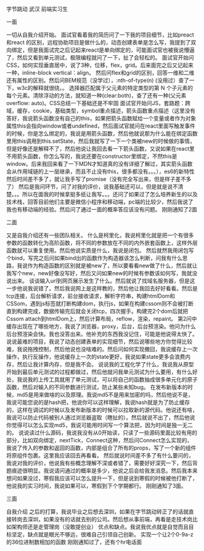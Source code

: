  字节跳动 武汉 前端实习生

一面

一切从自我介绍开始。
面试官看着我的简历问了一下我的项目细节，比如preact和react 的区别，远程协助项目是做什么的，动态创建表单是怎么写，我提到了双向绑定，但是我面试完之后记起来react是单向绑定的，可能面试官也被我说懵逼了，然后又看到单元测试，极限编程就问了一下，扯了会轻松的。
面试官开始问CSS，如何实现垂直居中，说了3种，位移，flex，grid。后来面完之后又记起来一种，inline-block vertical：align。 然后问flex和grid的区别，回答一维和二维还有属性的区别。然后问BEM规范（没学过），:nth-of-type(n) (没用过）查了一下，w3c的解释就很绕。。 选择器匹配属于父元素的特定类型的第 N 个子元素的每个元素。清除浮动的方法，就知道一种(clear:both)，查了还有一种(父元素overflow: auto)。CSS总结一下基础还是不牢固
面试官开始问JS，套路题：跨域，缓存，cookie，基础类型，symbol重点描述，箭头函数重点描述（这里没有答好，我说箭头函数没有自己的this，如果把箭头函数赋给一个变量或者作为对象属性this会指向window或者undefined，然后面试官就问在react里面写触发事件的时候，你是怎么绑定的，我说是用箭头函数，然后他就说那为什么能在绑定函数里用this调用到this.setState，然后我就写了一下一个类被new的时候做的事情，但是好像还是解释不了，然后他说让我回去看一下箭头函数，又说如果在react里不用箭头函数，你怎么写的，我说还要在constructor里绑定，不然this是window。后来我回来看了一下MDN才知道真的没有详细了解过，其实箭头函数会从作用域链的上一层继承，而且不止没有this，很多都没有。。。），es6的新特性
然后时间差不多了，就让我手写了promise（没有完全写出来，但是样子差不多了）
然后是我问环节，问了对我的评价，说我基础还可以，但是就是说不清楚。。。所以在面我的时候拿挺多纸让我写。。。还问了如果过了怎么培养新生的以及技术栈，回答目前他们主要是微信小程序和移动端，pc端的比较少，然后我说了我也有移动端的经验。然后问了通过一面的概率答应该没有问题。
刚刚通知了2面

二面

又是自我介绍还有一些团队相关。
什么是柯里化，我说柯里化就是把一个有很多参数的函数转化为高阶函数，将不同的参数放在不同的内外嵌套函数上，这样外层函数就可以重复使用。然后他说实质是什么，我说是闭包。
然后就然我用闭包写个bind，写完之后问如果bind出的函数作为构造器该怎么判断，问我有什么思路，我说作为构造函数的区别就是被new了，所以要看看new做了什么，然后就让我写个new，new好像没写好，然后又问如果new的时候有参数该如何写，我就没说出来。
谈谈输入url到网页展示发生了什么。然后就说了找域名服务器，但是这一步他说我说错了。然后我说网上是这样教的，然后他让我回去好好看看。然后是tcp连接，后台解析请求，前台接收请求，解析字符串，构建htmlDom和CSSom，遇到js标签就打断构建dom，执行js，如果在构建cssom则不会被打断直到构建完成，数据传输完后就会关闭tcp，四次握手。构建完2个dom后就把Cssom attach到htmlDom上，然后计算布局，reflow，渲染，repaint。
第2问中缓存出现在了哪些地方，我说了浏览器，proxy，后台，后台预渲染。他问为什么后台预渲染会快。我也没答出来。他补充的东西我没记住，可能是他说得太快了。
说说最难的项目，我说了动态创建表单的实现细节，然后说哪些地方你觉得比较难，我说拖拽控制，然后他说也没啥难的。然后问如何实现撤回，我说缓存上一次操作，执行反操作，他说缓存上一次的state更好，我说如果state更多会浪费内存，然后让我计算内存，但是我不会。
说说我的工程化学了什么，我说我从原型开始到最后单元测试的过程都做过，然后他就问我单元测试为什么要用，有什么好处，我说我的上传工具就用了单元测试，可以将自己的函数抽成很多单元化的原子函数，然后对输入的不同参数进行测试，防止某些未知bug。
在发布新版本的时候，md5是用来做啥的以及原理。我说md5不是用来加密的吗，然后他说不是，我说可能您说的是hash把，他说你可以这样理解，我说hash就是为了防止缓存的，这样在调试的时候以及发布新版本的时候可以拉取新的源代码。他说还有啥，我说可以防止代码被别人通过浏览器盗取（瞎扯的）。然后就说不出了，然后他说你觉得可以怎么实现md5，我说可能用时间写一个算法把，因为时间是独一无二的。
说说读过什么源码，我说我没有从0开始读，只读了一些源码里面比较有用的部分，比如双向绑定，nextTick，Connect这种，然后问Connect怎么实现的，我说了传入的参数和返回的函数，内部是组合了所有的props，写了一个新的组件将原组件包裹。这里我应该回去再看看。
然后就说时间差不多了有什么要问的，我说对我的评价，他说我有些概念理解不深或者错了，需要好好深究一下，然后背题痕迹很明显。我说请问通过的概率是多少，他说之后会给我发消息。然后我本来想问如果没过，寒假我应该可以怎么提升一下，但是说到寒假的时候被他打断了，他说我的实习时间，我说如果可以，寒假到下个学期都行。
刚刚通知了3面。

三面

自我介绍
之后的打算，我说毕业之后想去深圳，如果在字节跳动转正了的话就直接转岗去深圳，如果没有的话就去别的公司。然后想从事前端，再看是走技术岗比如架构师还是走管理岗（没敢提创业）
优点和缺点。我说我优点就是自觉而且目标坚定，缺点就是眼光不够远，很难自己引领自己创新。
实现一个让2个0-9a-z的36位进制数相加的函数
刚刚通知过了，还有个hr电话面
